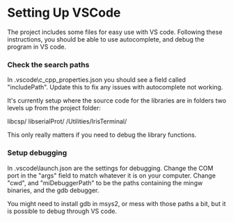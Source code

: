 # Setting Up VSCode

The project includes some files for easy use with VS code.
Following these instructions, you should be able to use autocomplete, and debug the program in VS code.

### Check the search paths

In \.vscode\c_cpp_properties.json you should see a field called "includePath". Update this to fix any issues with autocomplete not working.

It's currently setup where the source code for the libraries are in folders two levels up from the project folder:

libcsp/
libserialProt/
/Utilities/IrisTerminal/

This only really matters if you need to debug the library functions.

### Setup debugging

In \.vscode\launch.json are the settings for debugging.
Change the COM port in the "args" field to match whatever it is on your computer.
Change "cwd", and "miDebuggerPath" to be the paths containing the mingw binaries, and the gdb debugger. 

You might need to install gdb in msys2, or mess with those paths a bit, but it is possible to debug through VS code.

